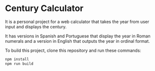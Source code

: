 # Century Calculator

It is a personal project for a web calculator that takes the year from user input and displays the century.

It has versions in Spanish and Portuguese that display the year in Roman numerals and a version in English that outputs the year in ordinal format.

To build this project, clone this repository and run these commands:

```sh
npm install
npm run build
```
